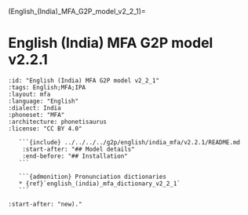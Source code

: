 (English_(India)_MFA_G2P_model_v2_2_1)=
# English (India) MFA G2P model v2.2.1

``````{g2p} English (India) MFA G2P model v2.2.1
:id: "English (India) MFA G2P model v2_2_1"
:tags: English;MFA;IPA
:layout: mfa
:language: "English"
:dialect: India
:phoneset: "MFA"
:architecture: phonetisaurus
:license: "CC BY 4.0"

   ```{include} ../../../../g2p/english/india_mfa/v2.2.1/README.md
    :start-after: "## Model details"
    :end-before: "## Installation"
   ```

   ```{admonition} Pronunciation dictionaries
   * {ref}`english_(india)_mfa_dictionary_v2_2_1`
   ```
``````

```{include} ../../../../g2p/english/india_mfa/v2.2.1/README.md
:start-after: "new)."
```
